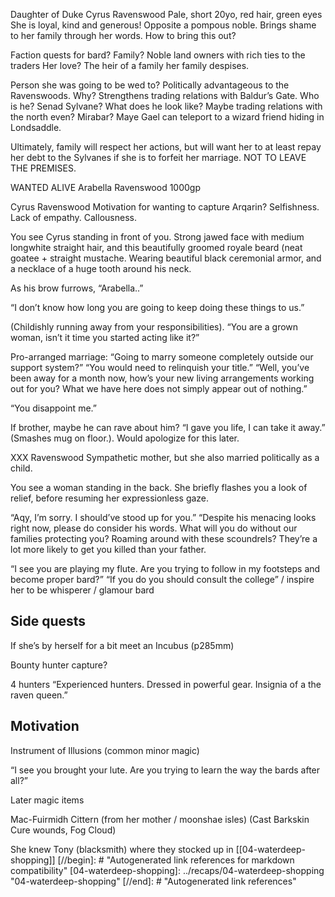 Daughter of Duke Cyrus Ravenswood
Pale, short 20yo, red hair, green eyes
She is loyal, kind and generous! Opposite a pompous noble.
Brings shame to her family through her words. How to bring this out?


Faction quests for bard?
 Family? Noble land owners with rich ties to the traders
Her love? The heir of a family her family despises.

Person she was going to be wed to? Politically advantageous to the Ravenswoods.
Why? Strengthens trading relations with Baldur’s Gate.
Who is he? Senad Sylvane? What does he look like?
Maybe trading relations with the north even?
Mirabar? Maye Gael can teleport to a wizard friend hiding in Londsaddle.


Ultimately, family will respect her actions, but will want her to at least repay her debt to the Sylvanes if she is to forfeit her marriage.
NOT TO LEAVE THE PREMISES.

WANTED ALIVE
Arabella Ravenswood
1000gp

Cyrus Ravenswood
Motivation for wanting to capture Arqarin? Selfishness. Lack of empathy. Callousness.

You see Cyrus standing in front of you.
Strong jawed face with medium longwhite straight hair, and this beautifully groomed royale beard (neat goatee + straight mustache. Wearing beautiful black ceremonial armor, and a necklace of a huge tooth around his neck.


As his brow furrows, “Arabella..”

“I don’t know how long you are going to keep doing these things to us.”

(Childishly running away from your responsibilities).
“You are a grown woman, isn’t it time you started acting like it?”


 Pro-arranged marriage:
“Going to marry someone completely outside our support system?”
“You would need to relinquish your title.”
“Well, you’ve been away for a month now, how’s your new living arrangements working out for you? What we have here does not simply appear out of nothing.”

“You disappoint me.”

If brother, maybe he can rave about him?
“I gave you life, I can take it away.” (Smashes mug on floor.).
Would apologize for this later.


XXX Ravenswood
Sympathetic mother, but she also married politically as a child.

You see a woman standing in the back. She briefly flashes you a look of relief, before resuming her expressionless gaze.

“Aqy, I’m sorry. I should’ve stood up for you.”
“Despite his menacing looks right now, please do consider his words. What will you do without our families protecting you? Roaming around with these scoundrels? They’re a lot more likely to get you killed than your father.

“I see you are playing my flute. Are you trying to follow in my footsteps and become proper bard?”
“If you do you should consult the college” / inspire her to be whisperer / glamour bard

## Side quests
If she’s by herself for a bit meet an Incubus (p285mm)

Bounty hunter capture?

4 hunters
“Experienced hunters. Dressed in powerful gear. Insignia of a the raven queen.”


## Motivation
Instrument of Illusions (common minor magic)

“I see you brought your lute. Are you trying to learn the way the bards after all?”


Later magic items

Mac-Fuirmidh Cittern (from her mother / moonshae isles)
(Cast Barkskin Cure wounds, Fog Cloud)

She knew Tony (blacksmith) where they stocked up in [[04-waterdeep-shopping]]
[//begin]: # "Autogenerated link references for markdown compatibility"
[04-waterdeep-shopping]: ../recaps/04-waterdeep-shopping "04-waterdeep-shopping"
[//end]: # "Autogenerated link references"